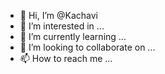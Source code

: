 - 👋 Hi, I’m @Kachavi
- 👀 I’m interested in ...
- 🌱 I’m currently learning ...
- 💞️ I’m looking to collaborate on ...
- 📫 How to reach me ...

<!---
Kachavi/Kachavi is a ✨ special ✨ repository because its `README.md` (this file) appears on your GitHub profile.
You can click the Preview link to take a look at your changes.
--->
